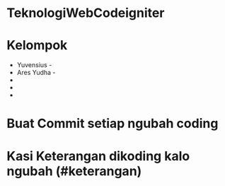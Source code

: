 # TeknologiWebCodeigniter
# Kelompok
- Yuvensius  -
- Ares Yudha -
-
-
-

# Buat Commit setiap ngubah coding 
# Kasi Keterangan dikoding kalo ngubah (#keterangan)
